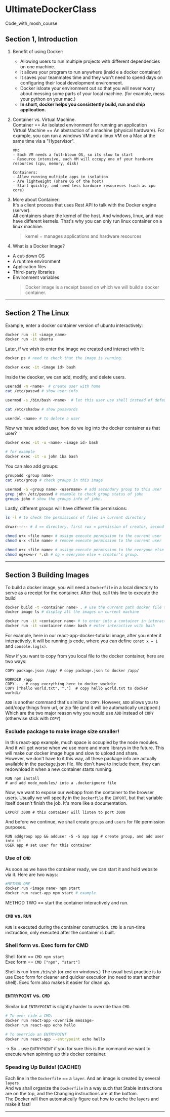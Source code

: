 # UltimateDockerClass

Code_with_mosh_course

## Section 1, Introduction

1.  Benefit of using Docker:

    - Allowing users to run multiple projects with different dependencies on one machine.
    - It allows your program to run anywhere (insid e a docker container)
    - It saves your teammates time and they won't need to spend days on configuring their local development environment.
    - Docker isloate your environment out so that you will never worry about messing some parts of your local machine. (for example, mess your python on your mac.)
    - **In short, docker helps you consistently build, run and ship application.**

2.  Container vs. Virtual Machine.  
    Container == An isolated environment for running an application  
    Virtual Machine == An abstraction of a machine (physical hardware). For example, you can run a windows VM and a linux VM on a Mac at the same time via a "Hypervisor".

        VM:
        - Each VM needs a full-blown OS, so its slow to start
        - Resource intensive, each VM will occupy one of your hardware resources (cpu, memory, disk)

        Containers:
        - Allow running multiple apps in isolation
        - Are lightweight (share OS of the host)
        - Start quickly, and need less hardware resoureces (such as cpu core)

3.  More about Container:  
    It's a client process that uses Rest API to talk with the Docker engine (server).  
    All containers share the kernel of the host. And windows, linux, and mac have different kernels. That's why you can only run linux container on a linux machine.

    > kernel = manages applications and hardware resources

4.  What is a Docker Image?

- A cut-down OS
- A runtime environment
- Application files
- Third-party libraries
- Environment variables
  > Docker image is a receipt based on which we will build a docker container.

---

## Section 2 The Linux

Example, enter a docker container version of ubuntu interactively:

```bash
docker run -it <image_name>
docker run -it ubuntu
```

Later, if we wish to enter the image we created and interact with it:

```bash
docker ps # need to check that the image is running.

docker exec -it <image id> bash
```

Inside the deocker, we can add, modify, and delete users.

```bash
useradd -m <name>  # create user with home
cat /etc/passwd # show user info

usermod -s /bin/bash <name>  # let this user use shell instead of default bash

cat /etc/shadow # show passwords

userdel <name> # to delete a user
```

Now we have added user, how do we log into the docker container as that user?

```bash
docker exec -it -u <name> <image id> bash

# for example
docker exec -it -u john 1ba bash
```

You can also add groups:

```bash
groupadd <group name>
cat /etc/group # check groups in this image

usermod -G <group name> <username> # add secondary group to this user
grep john /etc/passwd # example to check group status of john
groups john # show the groups info of john.
```

Lastly, different groups will have different file permissions:

```bash
ls -l # to check the permissions of files in current directory

drwxr--r-- # d == directory, first rwx = permission of creator, second = permission of creator's group, third = everyone else

chmod u+x <file name> # assign execute permission to the current user
chmod u-x <file name> # remove execute permission to the current user

chmod o+x <file name> # assign execute permission to the everyone else
chmod og+x+w-r *.sh # og = everyone else + creator's group.
```
---
## Section 3 Building Images

To build a docker image, you will need a `Dockerfile` in a local directory to serve as a receipt for the container.
After that, call this line to execute the build

```bash
docker build -t <container name> . # use the current path docker file to build image.
docker image ls # display all the images on current machine

docker run -it <container name> # to enter into a container in interactive mode
docker run -it <container name> bash # enter interactive with bash
```

For example, here in our react-app-docker-tutorial image, after you enter it interactively, it will be running js code, where you can define `const x = 1` and `console.log(x)`.

Now if you want to copy from you local file to the docker container, here are two ways:
```docker
COPY package.json /app/ # copy package.json to docker /app/

WORKDIR /app
COPY . . # copy everything here to docker workdir
COPY ["hello world.txt", "."]  # copy hello world.txt to docker workdir 
```

`ADD` is another command that's similar to `COPY`. However, `ADD` allows you to add/copy things from url, or zip file (and it will be automatically unzipped.) Which are the two major reason why you would use `ADD` instead of `COPY` (otherwise stick with `COPY`)

### Exclude package to make image size smaller!  

In this react-app example, much space is occupied by the node modules. And it will get worse when we use more and more librarys in the future. This will make our docker image huge and slow to upload and share.  
However, we don't have to it this way, all these package info are actually available in the package.json file. We don't have to include them, they can redownload it when a new container starts running. 
```docker
RUN npm install
# and add node_modules/ into a .dockerignore file
```

Now, we want to expose our webapp from the container to the browser users. Usually we will specify in the `Dockerfile` the `EXPORT`, but that variable itself doesn't finish the job. It's more like a documentation.
```docker
EXPORT 3000 # this container will listen to port 3000
```

And before we continue, we shall create `groups` and `users` for file permission purposes.
```docker
RUN addgroup app && adduser -S -G app app # create group, and add user into it
USER app # set user for this container
```

### Use of `CMD`
As soon as we have the container ready, we can start it and hold website via it. Here are two ways:
```bash
#METHOD ONE
docker run <image name> npm start
docker run react-app npm start # example
```

METHOD TWO == start the container interactively and run.

### `CMD` vs. `RUN`  

`RUN` is executed during the container construction.
`CMD` is a run-time instruction, only executed after the container is built.

### Shell form vs. Exec form for CMD
Shell form == `CMD npm start`  
Exec form == `CMD ["npm", "start"]`  

Shell is run from `/bin/sh` (or `cmd` on windows.) The usual best practice is to use Exec form for cleaner and quicker execution (no need to start another shell). Exec form also makes it easier for clean up.

### `ENTRYPOINT` vs. `CMD`
Similar but `ENTRYPOINT` is slightly harder to override than `CMD`.  
```bash
# To over ride a CMD: 
docker run react-app <override message>
docker run react-app echo hello

# To override an ENTRYPOINT
docker run react-app --entrypoint echo hello
```
-> So... use `ENTRYPOINT` if you for sure this is the command we want to execute when spinning up this docker container.


### Speading Up Builds! (CACHE!)
Each line in the `Dockerfile` == a `layer`. And an image is created by several `layers`  
And we shall organize the `Dockerfile` in a way such that Stable instructions are on the top, and the Changing instructions are at the bottom.  
The Docker will then automatically figure out how to cache the layers and make it fast!

---
##